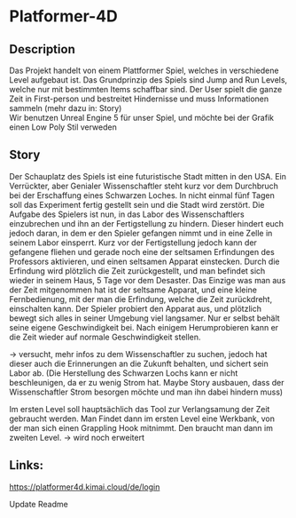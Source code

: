# Platformer-4D

## Description
 

Das Projekt handelt von einem Plattformer Spiel, welches in verschiedene Level aufgebaut ist. 
Das Grundprinzip des Spiels sind Jump and Run Levels, welche nur mit bestimmten Items schaffbar sind. 
Der User spielt die ganze Zeit in First-person und bestreitet Hindernisse und muss Informationen sammeln (mehr dazu in: Story)  
Wir benutzen Unreal Engine 5 für unser Spiel, und möchte bei der Grafik einen Low Poly Stil verweden 


## Story

Der Schauplatz des Spiels ist eine futuristische Stadt mitten in den USA. Ein Verrückter, aber Genialer Wissenschaftler steht kurz vor dem Durchbruch bei der Erschaffung eines Schwarzen Loches. In nicht einmal fünf Tagen soll das Experiment fertig gestellt sein und die Stadt wird zerstört. Die Aufgabe des Spielers ist nun, in das Labor des Wissenschaftlers einzubrechen und ihn an der Fertigstellung zu hindern. Dieser hindert euch jedoch daran, in dem er den Spieler gefangen nimmt und in eine Zelle in seinem Labor einsperrt. Kurz vor der Fertigstellung jedoch kann der gefangene fliehen und gerade noch eine der seltsamen Erfindungen des Professors aktivieren, und einen seltsamen Apparat einstecken. Durch die Erfindung wird plötzlich die Zeit zurückgestellt, und man befindet sich wieder in seinem Haus, 5 Tage vor dem Desaster. Das Einzige was man aus der Zeit mitgenommen hat ist der seltsame Apparat, und eine kleine Fernbedienung, mit der man die Erfindung, welche die Zeit zurückdreht, einschalten kann. Der Spieler probiert den Apparat aus, und plötzlich bewegt sich alles in seiner Umgebung viel langsamer. Nur er selbst behält seine eigene Geschwindigkeit bei. Nach einigem Herumprobieren kann er die Zeit wieder auf normale Geschwindigkeit stellen. 

-> versucht, mehr infos zu dem Wissenschaftler zu suchen, jedoch hat dieser auch die Erinnerungen an die Zukunft behalten, und sichert sein Labor ab. (Die Herstellung des Schwarzen Lochs kann er nicht beschleunigen, da er zu wenig Strom hat. Maybe Story ausbauen, dass der Wissenschaftler Strom besorgen möchte und man ihn dabei hindern muss) 

Im ersten Level soll hauptsächlich das Tool zur Verlangsamung der Zeit gebraucht werden. Man Findet dann im ersten Level eine Werkbank, von der man sich einen Grappling Hook mitnimmt. Den braucht man dann im zweiten Level. -> wird noch erweitert 


## Links:



https://platformer4d.kimai.cloud/de/login
<br>

Update Readme 
